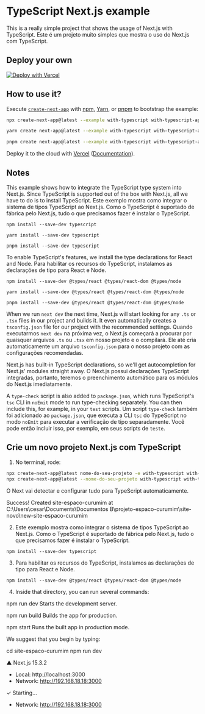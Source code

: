 # TypeScript Next.js example

This is a really simple project that shows the usage of Next.js with TypeScript.
Este é um projeto muito simples que mostra o uso do Next.js com TypeScript.

## Deploy your own

[![Deploy with Vercel](https://vercel.com/button)](https://vercel.com/new/clone?repository-url=https://github.com/vercel/next.js/tree/canary/examples/with-typescript&project-name=with-typescript&repository-name=with-typescript)

## How to use it?

Execute [`create-next-app`](https://github.com/vercel/next.js/tree/canary/packages/create-next-app) with [npm](https://docs.npmjs.com/cli/init), [Yarn](https://yarnpkg.com/lang/en/docs/cli/create/), or [pnpm](https://pnpm.io) to bootstrap the example:

```bash
npx create-next-app@latest --example with-typescript with-typescript-app
```

```bash
yarn create next-app@latest --example with-typescript with-typescript-app
```

```bash
pnpm create next-app@latest --example with-typescript with-typescript-app
```

Deploy it to the cloud with [Vercel](https://vercel.com/new?utm_source=github&utm_medium=readme&utm_campaign=next-example) ([Documentation](https://nextjs.org/docs/deployment)).

## Notes

This example shows how to integrate the TypeScript type system into Next.js. Since TypeScript is supported out of the box with Next.js, all we have to do is to install TypeScript.
Este exemplo mostra como integrar o sistema de tipos TypeScript ao Next.js. Como o TypeScript é suportado de fábrica pelo Next.js, tudo o que precisamos fazer é instalar o TypeScript.

```shell
npm install --save-dev typescript
```

```shell
yarn install --save-dev typescript
```

```shell
pnpm install --save-dev typescript
```

To enable TypeScript's features, we install the type declarations for React and Node.
Para habilitar os recursos do TypeScript, instalamos as declarações de tipo para React e Node.

```shell
npm install --save-dev @types/react @types/react-dom @types/node
```

```shell
yarn install --save-dev @types/react @types/react-dom @types/node
```

```shell
pnpm install --save-dev @types/react @types/react-dom @types/node
```

When we run `next dev` the next time, Next.js will start looking for any `.ts` or `.tsx` files in our project and builds it. It even automatically creates a `tsconfig.json` file for our project with the recommended settings.
Quando executarmos `next dev` na próxima vez, o Next.js começará a procurar por quaisquer arquivos `.ts` ou `.tsx` em nosso projeto e o compilará. Ele até cria automaticamente um arquivo `tsconfig.json` para o nosso projeto com as configurações recomendadas.

Next.js has built-in TypeScript declarations, so we'll get autocompletion for Next.js' modules straight away.
O Next.js possui declarações TypeScript integradas, portanto, teremos o preenchimento automático para os módulos do Next.js imediatamente.

A `type-check` script is also added to `package.json`, which runs TypeScript's `tsc` CLI in `noEmit` mode to run type-checking separately. You can then include this, for example, in your `test` scripts.
Um script `type-check` também foi adicionado ao `package.json`, que executa a CLI `tsc` do TypeScript no modo `noEmit` para executar a verificação de tipo separadamente. Você pode então incluir isso, por exemplo, em seus scripts de `teste`.


## Crie um novo projeto Next.js com TypeScript

1.  No terminal, rode:

```bash
npx create-next-app@latest nome-do-seu-projeto -e with-typescript with-typescript-app
npx create-next-app@latest --nome-do-seu-projeto with-typescript with-typescript-app
```
O Next vai detectar e configurar tudo para TypeScript automaticamente.

Success! Created site-espaco-curumim at C:\Users\cesar\Documents\Documentos B\projeto-espaco-curumim\site-novo\new-site-espaco-curumim

2.  Este exemplo mostra como integrar o sistema de tipos TypeScript ao Next.js. Como o TypeScript é suportado de fábrica pelo Next.js, tudo o que precisamos fazer é instalar o TypeScript.

```shell
npm install --save-dev typescript
```
3.  Para habilitar os recursos do TypeScript, instalamos as declarações de tipo para React e Node.

```shell
npm install --save-dev @types/react @types/react-dom @types/node
```
4.  Inside that directory, you can run several commands:

npm run dev
    Starts the development server.

  npm run build
    Builds the app for production.

  npm start
    Runs the built app in production mode.

We suggest that you begin by typing:

  cd site-espaco-curumim
  npm run dev

   ▲ Next.js 15.3.2
   - Local:        http://localhost:3000
   - Network:      http://192.168.18.18:3000

 ✓ Starting...
   - Network:      http://192.168.18.18:3000